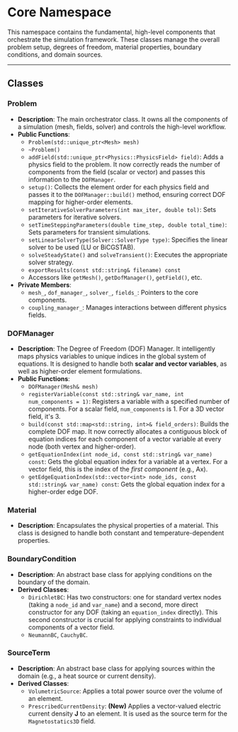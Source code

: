 # **Core Namespace**

This namespace contains the fundamental, high-level components that orchestrate the simulation framework. These classes manage the overall problem setup, degrees of freedom, material properties, boundary conditions, and domain sources.

---
## **Classes**

### **Problem**

* **Description**: The main orchestrator class. It owns all the components of a simulation (mesh, fields, solver) and controls the high-level workflow.
* **Public Functions**:
  * `Problem(std::unique_ptr<Mesh> mesh)`
  * `~Problem()`
  * `addField(std::unique_ptr<Physics::PhysicsField> field)`: Adds a physics field to the problem. It now correctly reads the number of components from the field (scalar or vector) and passes this information to the `DOFManager`.
  * `setup()`: Collects the element order for each physics field and passes it to the `DOFManager::build()` method, ensuring correct DOF mapping for higher-order elements.
  * `setIterativeSolverParameters(int max_iter, double tol)`: Sets parameters for iterative solvers.
  * `setTimeSteppingParameters(double time_step, double total_time)`: Sets parameters for transient simulations.
  * `setLinearSolverType(Solver::SolverType type)`: Specifies the linear solver to be used (LU or BiCGSTAB).
  * `solveSteadyState()` and `solveTransient()`: Executes the appropriate solver strategy.
  * `exportResults(const std::string& filename) const`
  * Accessors like `getMesh()`, `getDofManager()`, `getField()`, etc.
* **Private Members**:
  * `mesh_`, `dof_manager_`, `solver_`, `fields_`: Pointers to the core components.
  * `coupling_manager_`: Manages interactions between different physics fields.

### **DOFManager**

* **Description**: The Degree of Freedom (DOF) Manager. It intelligently maps physics variables to unique indices in the global system of equations. It is designed to handle both **scalar and vector variables**, as well as higher-order element formulations.
* **Public Functions**:
  * `DOFManager(Mesh& mesh)`
  * `registerVariable(const std::string& var_name, int num_components = 1)`: Registers a variable with a specified number of components. For a scalar field, `num_components` is 1. For a 3D vector field, it's 3.
  * `build(const std::map<std::string, int>& field_orders)`: Builds the complete DOF map. It now correctly allocates a contiguous block of equation indices for each component of a vector variable at every node (both vertex and higher-order).
  * `getEquationIndex(int node_id, const std::string& var_name) const`: Gets the global equation index for a variable at a vertex. For a vector field, this is the index of the *first component* (e.g., Ax).
  * `getEdgeEquationIndex(std::vector<int> node_ids, const std::string& var_name) const`: Gets the global equation index for a higher-order edge DOF.

### **Material**

* **Description**: Encapsulates the physical properties of a material. This class is designed to handle both constant and temperature-dependent properties.

### **BoundaryCondition**

* **Description**: An abstract base class for applying conditions on the boundary of the domain.
* **Derived Classes**:
  * `DirichletBC`: Has two constructors: one for standard vertex nodes (taking a `node_id` and `var_name`) and a second, more direct constructor for any DOF (taking an `equation_index` directly). This second constructor is crucial for applying constraints to individual components of a vector field.
  * `NeumannBC`, `CauchyBC`.

### **SourceTerm**

* **Description**: An abstract base class for applying sources within the domain (e.g., a heat source or current density).
* **Derived Classes**:
  * `VolumetricSource`: Applies a total power source over the volume of an element.
  * `PrescribedCurrentDensity`: **(New)** Applies a vector-valued electric current density **J** to an element. It is used as the source term for the `Magnetostatics3D` field.
